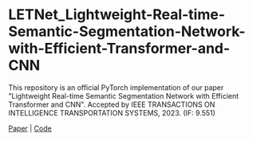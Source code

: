 # LETNet_Lightweight-Real-time-Semantic-Segmentation-Network-with-Efficient-Transformer-and-CNN
This repository is an official PyTorch implementation of our paper "Lightweight Real-time Semantic Segmentation
Network with Efficient Transformer and CNN". Accepted by IEEE TRANSACTIONS ON INTELLIGENCE TRANSPORTATION SYSTEMS, 2023. (IF: 9.551)

[Paper](https://arxiv.org/abs/2109.00699v1) | [Code](https://github.com/XU-GITHUB-curry/FBSNet)
